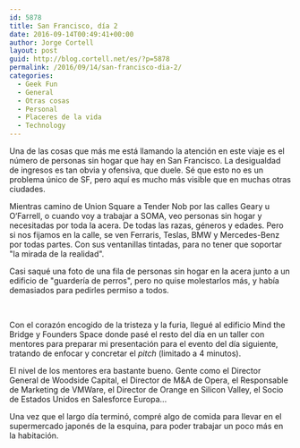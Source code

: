 ```yaml
---
id: 5878
title: San Francisco, día 2
date: 2016-09-14T00:49:41+00:00
author: Jorge Cortell
layout: post
guid: http://blog.cortell.net/es/?p=5878
permalink: /2016/09/14/san-francisco-dia-2/
categories:
  - Geek Fun
  - General
  - Otras cosas
  - Personal
  - Placeres de la vida
  - Technology
---
```

Una de las cosas que más me está llamando la atención en este viaje es el número de personas sin hogar que hay en San Francisco. La desigualdad de ingresos es tan obvia y ofensiva, que duele. Sé que esto no es un problema único de SF, pero aquí es mucho más visible que en muchas otras ciudades.

Mientras camino de Union Square a Tender Nob por las calles Geary u O‘Farrell, o cuando voy a trabajar a SOMA, veo personas sin hogar y necesitadas por toda la acera. De todas las razas, géneros y edades. Pero si nos fijamos en la calle, se ven Ferraris, Teslas, BMW y Mercedes-Benz por todas partes. Con sus ventanillas tintadas, para no tener que soportar "la mirada de la realidad".

Casi saqué una foto de una fila de personas sin hogar en la acera junto a un edificio de "guardería de perros", pero no quise molestarlos más, y había demasiados para pedirles permiso a todos.
  
 
  
Con el corazón encogido de la tristeza y la furia, llegué al edificio Mind the Bridge y Founders Space donde pasé el resto del día en un taller con mentores para preparar mi presentación para el evento del día siguiente, tratando de enfocar y concretar el _pitch_ (limitado a 4 minutos).

El nivel de los mentores era bastante bueno. Gente como el Director General de Woodside Capital, el Director de M&A de Opera, el Responsable de Marketing de VMWare, el Director de Orange en Silicon Valley, el Socio de Estados Unidos en Salesforce Europa...

Una vez que el largo día terminó, compré algo de comida para llevar en el supermercado japonés de la esquina, para poder trabajar un poco más en la habitación.